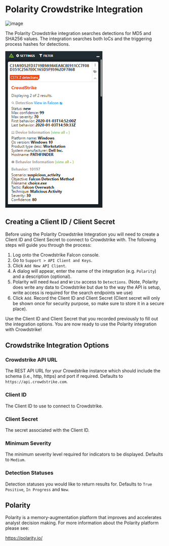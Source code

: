 # Polarity Crowdstrike Integration

![image](https://img.shields.io/badge/status-beta-green.svg)

The Polarity Crowdstrike integration searches detections for MD5 and SHA256 values.  The integration searches both IoCs and the triggering process hashes for detections.

![image](images/overlay.png)

## Creating a Client ID / Client Secret

Before using the Polarity Crowdstrike Integration you will need to create a Client ID and Client Secret to connect to Crowdstrike with.  The following steps will guide you through the process:

1. Log onto the Crowdstrike Falcon console.
2. Go to `Support > API Client and Keys`.
3. Click `Add New API Client`.
4. A dialog will appear, enter the name of the integration (e.g. `Polarity`) and a description (optional).
5. Polarity will need `Read` and `Write` access to `Detections`. (Note, Polarity does write any data to Crowdstrike but due to the way the API is setup, write access is required for the search endpoints we use) 
6. Click `Add`. Record the Client ID and Client Secret (Client secret will only be shown once for security purpose, so make sure to store it in a secure place).

Use the Client ID and Client Secret that you recorded previously to fill out the integration options. You are now ready to use the Polarity integration with Crowdstrike!

## Crowdstrike Integration Options

### Crowdstrike API URL

The REST API URL for your Crowdstrike instance which should include the schema (i.e., http, https) and port if required.  Defaults to `https://api.crowdstrike.com`.

### Client ID

The Client ID to use to connect to Crowdstrike.

### Client Secret

The secret associated with the Client ID.

### Minimum Severity

The minimum severity level required for indicators to be displayed. Defaults to `Medium`.

### Detection Statuses

Detection statuses you would like to return results for.  Defaults to `True Positive`, `In Progress` and `New`.

## Polarity

Polarity is a memory-augmentation platform that improves and accelerates analyst decision making.  For more information about the Polarity platform please see: 

https://polarity.io/

